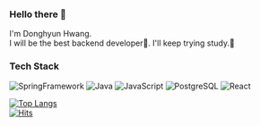 ### Hello there 👋 
I'm Donghyun Hwang.  
I will be the best backend developer🥸. I'll keep trying study.📖   

### Tech Stack
![SpringFramework](http://img.shields.io/badge/SpringFramework-6DB33F?style=flat-square&logo=Spring&logoColor=white) 
![Java](http://img.shields.io/badge/Java-007396?style=flat-square&logo=Java&logoColor=white) 
![JavaScript](http://img.shields.io/badge/JavaScript-F7DF1E?style=flat-square&logo=JavaScript&logoColor=white) 
![PostgreSQL](http://img.shields.io/badge/PostgreSQL-336791?style=flat-square&logo=PostgreSQL&logoColor=white) 
![React](http://img.shields.io/badge/React-61DAFB?style=flat-square&logo=React&logoColor=white)  


[![Top Langs](https://github-readme-stats.vercel.app/api/top-langs/?username=pointehd&layout=compact)](https://github.com/anuraghazra/github-readme-stats)   
[![Hits](https://hits.seeyoufarm.com/api/count/incr/badge.svg?url=https%3A%2F%2Fgithub.com%2Fmumblecoder&count_bg=%233B5E9E&title_bg=%23605A5A&icon=skyliner.svg&icon_color=%23E7E7E7&title=visit&edge_flat=false)](https://hits.seeyoufarm.com)
<!--
**pointehd/pointehd** is a ✨ _special_ ✨ repository because its `README.md` (this file) appears on your GitHub profile.

Here are some ideas to get you started:

- 🔭 I’m currently working on ...
- 🌱 I’m currently learning ...
- 👯 I’m looking to collaborate on ...
- 🤔 I’m looking for help with ...
- 💬 Ask me about ...
- 📫 How to reach me: ...
- 😄 Pronouns: ...
- ⚡ Fun fact: ...
-->
